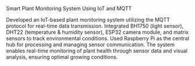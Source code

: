 Smart Plant Monitoring System Using IoT and MQTT

Developed an IoT-based plant monitoring system utilizing the MQTT protocol for real-time data transmission. Integrated BH1750 (light sensor), DHT22 (temperature & humidity sensor), ESP32 camera module, and matrix sensors to track environmental conditions. Used Raspberry Pi as the central hub for processing and managing sensor communication. The system enables real-time monitoring of plant health through sensor data and visual analysis, ensuring optimal growing conditions.

